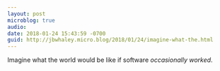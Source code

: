 ```yaml
---
layout: post
microblog: true
audio: 
date: 2018-01-24 15:43:59 -0700
guid: http://jbwhaley.micro.blog/2018/01/24/imagine-what-the.html
---
```

Imagine what the world would be like if software *occasionally worked*.
